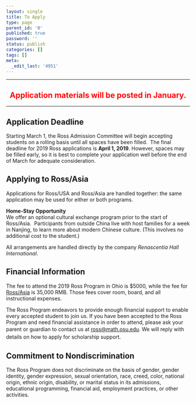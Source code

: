 ```yaml
---
layout: single
title: To Apply
type: page
parent_id: '0'
published: true
password: ''
status: publish
categories: []
tags: []
meta:
  _edit_last: '4951'
---
```

<hr />
<h2 style="text-align: center;"><span style="color: #ff0000;">Application materials will be posted in January.</span></h2>
<hr />
<h2>Application Deadline</h2>
<p>Starting March 1, the Ross Admission Committee will begin accepting students on a rolling basis until all spaces have been filled.  The final deadline for 2019 Ross applications is <strong>April 1, 2019</strong>. However, spaces may  be filled early, so it is best to complete your application well before the end of March for adequate consideration.</p>
<h2>Applying to Ross/Asia</h2>
<p>Applications for Ross/USA and Ross/Asia are handled together: the same application may be used for either or both programs.</p>
<p><strong>Home-Stay Opportunity</strong><br />
We offer an optional cultural exchange program prior to the start of Ross/Asia.  Participants from outside China live with host families for a week in Nanjing, to learn more about modern Chinese culture. (This involves no additional cost to the student.)</p>
<p>All arrangements are handled directly by the company <em>Renascentia Hall International</em>.</p>
<h2>Financial Information</h2>
<p>The fee to attend the 2019 Ross Program in Ohio is $5000, while the fee for <a href="http://www.rossmathasia.org/luosi2/index.php?lang=en" target="_blank" rel="noopener">Ross/Asia</a> is 35,000 RMB. Those fees cover room, board, and all instructional expenses.</p>
<p>The Ross Program endeavors to provide enough financial support to enable every accepted student to join us. If you have been accepted to the Ross Program and need financial assistance in order to attend, please ask your parent or guardian to contact us at <span style="line-height: 1.5em;"><a href="mailto:ross@math.osu.edu">ross@math.osu.edu</a></span><span style="line-height: 1.5em;">. We will reply with details on how to apply for scholarship support.</span></p>
<h2>Commitment to Nondiscrimination</h2>
<p>The Ross Program does not discriminate on the basis of gender, gender identity, gender expression, sexual orientation, race, creed, color, national origin, ethnic origin, disability, or marital status in its admissions, educational programming, financial aid, employment practices, or other activities.</p>
